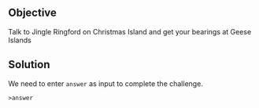 ## Objective
Talk to Jingle Ringford on Christmas Island and get your bearings at Geese Islands

## Solution
We need to enter ```answer``` as input to complete the challenge.
```
>answer
```
